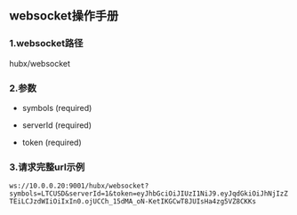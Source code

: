 ## websocket操作手册

### 1.websocket路径

   hubx/websocket

### 2.参数

 * symbols (required)

 * serverId (required)

 * token (required)
 
### 3.请求完整url示例
`
ws://10.0.0.20:9001/hubx/websocket?symbols=LTCUSD&serverId=1&token=eyJhbGciOiJIUzI1NiJ9.eyJqdGkiOiJhNjIzZTEiLCJzdWIiOiIxIn0.ojUCCh_15dMA_oN-KetIKGCwT8JUIsHa4zg5VZ8CKKs
`

